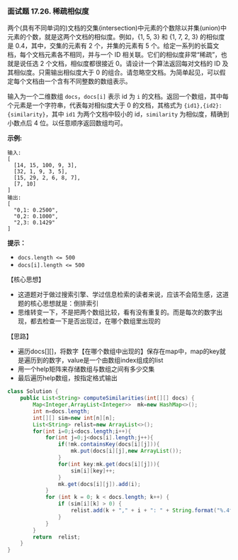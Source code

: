 ### 面试题 17.26. 稀疏相似度

两个(具有不同单词的)文档的交集(intersection)中元素的个数除以并集(union)中元素的个数，就是这两个文档的相似度。例如，{1, 5, 3} 和 {1, 7, 2, 3} 的相似度是 0.4，其中，交集的元素有 2 个，并集的元素有 5 个。给定一系列的长篇文档，每个文档元素各不相同，并与一个 ID 相关联。它们的相似度非常“稀疏”，也就是说任选 2 个文档，相似度都很接近 0。请设计一个算法返回每对文档的 ID 及其相似度。只需输出相似度大于 0 的组合。请忽略空文档。为简单起见，可以假定每个文档由一个含有不同整数的数组表示。

输入为一个二维数组 `docs`，`docs[i]` 表示 id 为 `i` 的文档。返回一个数组，其中每个元素是一个字符串，代表每对相似度大于 0 的文档，其格式为 `{id1},{id2}: {similarity}`，其中 `id1` 为两个文档中较小的 id，`similarity` 为相似度，精确到小数点后 4 位。以任意顺序返回数组均可。

**示例:**

```
输入: 
[
  [14, 15, 100, 9, 3],
  [32, 1, 9, 3, 5],
  [15, 29, 2, 6, 8, 7],
  [7, 10]
]
输出:
[
  "0,1: 0.2500",
  "0,2: 0.1000",
  "2,3: 0.1429"
]
```

**提示：**

- `docs.length <= 500`
- `docs[i].length <= 500`

【核心思想】

- 这道题对于做过搜索引擎、学过信息检索的读者来说，应该不会陌生感，这道题的核心思想就是：倒排索引
- 思维转变一下，不是把两个数组比较，看有没有重复的。而是每次的数字出现，都去检查一下是否出现过，在哪个数组里出现的

【思路】

- 遍历docs[][]，将数字【在哪个数组中出现的】保存在map中，map的key就是遍历到的数字，value是一个由数组index组成的list
- 用一个help矩阵来存储数组与数组之间有多少交集
- 最后遍历help数组，按指定格式输出

```java
class Solution {
    public List<String> computeSimilarities(int[][] docs) {
        Map<Integer,ArrayList<Integer>>  mk=new HashMap<>();
        int n=docs.length;
        int[][] sim=new int[n][n];
        List<String> relist=new ArrayList<>();
        for(int i=0;i<docs.length;i++){
            for(int j=0;j<docs[i].length;j++){
                if(!mk.containsKey(docs[i][j])){
                    mk.put(docs[i][j],new ArrayList());
                }
                for(int key:mk.get(docs[i][j])){
                    sim[i][key]++;
                }
                mk.get(docs[i][j]).add(i);
            }
            for (int k = 0; k < docs.length; k++) {
                if (sim[i][k] > 0) {
                    relist.add(k + "," + i + ": " + String.format("%.4f", (double) sim[i][k] / (docs[i].length + docs[k].length - sim[i][k])));
                }
            }
        }
        return  relist;
    }
}
```

